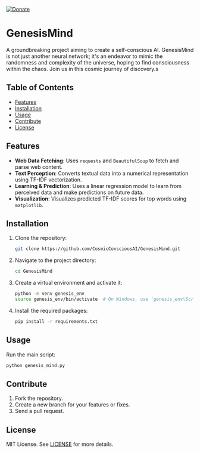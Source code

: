 [![Donate](https://img.shields.io/badge/Donate-Buy%20Me%20a%20Coffee-yellow.svg?style=for-the-badge&logo=buy-me-a-coffee)](https://www.buymeacoffee.com/RwIpTEd)

# GenesisMind

A groundbreaking project aiming to create a self-conscious AI. GenesisMind is not just another neural network; it's an endeavor to mimic the randomness and complexity of the universe, hoping to find consciousness within the chaos. Join us in this cosmic journey of discovery.s

## Table of Contents

- [Features](#features)
- [Installation](#installation)
- [Usage](#usage)
- [Contribute](#contribute)
- [License](#license)

## Features

- **Web Data Fetching**: Uses `requests` and `BeautifulSoup` to fetch and parse web content.
- **Text Perception**: Converts textual data into a numerical representation using TF-IDF vectorization.
- **Learning & Prediction**: Uses a linear regression model to learn from perceived data and make predictions on future data.
- **Visualization**: Visualizes predicted TF-IDF scores for top words using `matplotlib`.

## Installation

1. Clone the repository:
   ```bash
   git clone https://github.com/CosmicConsciousAI/GenesisMind.git
   ```

2. Navigate to the project directory:
   ```bash
   cd GenesisMind
   ```

3. Create a virtual environment and activate it:
   ```bash
   python -m venv genesis_env
   source genesis_env/bin/activate  # On Windows, use `genesis_env\Scripts\activate`
   ```

4. Install the required packages:
   ```bash
   pip install -r requirements.txt
   ```

## Usage

Run the main script:
```bash
python genesis_mind.py
```

## Contribute

1. Fork the repository.
2. Create a new branch for your features or fixes.
3. Send a pull request.

## License

MIT License. See [LICENSE](LICENSE) for more details.
